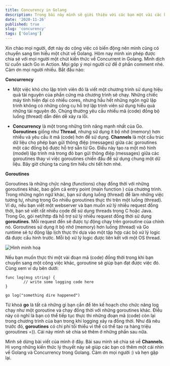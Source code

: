 ```yaml
---
title: Concurency in Golang
description: Trong bài này mình sẽ giới thiệu với các bạn một vài các khái niệm cơ bản về concurency trong Golang.
date: '2020-11-26'
published: true
slug: 'concurency'
tags: ['Golang']
---
```


Xin chào mọi người, đợt này do công việc có biến động nên mình cũng có chuyển sang tìm hiểu một chút về Golang. Hôm nay mình xin phép được chia sẻ với mọi người một chút kiến thức về Concurrent in Golang. Mình dịch từ cuốn sách Go in Action. Mọi góp ý mọi người cứ để ở phần comment nhé. Cảm ơn mọi người nhiều. Bắt đầu nào:

**Concurrency**

* Một việc khó cho lập trình viên đó là viết một chương trình sử dụng hiệu quả tài nguyên của phần cứng mà chương trình sẽ chạy. Những chiếc máy tính hiện đại có nhiều cores, nhưng hầu hết những ngôn ngữ lập trình không có những công cụ hỗ trợ lập trình viên sử dụng hiểu quả những tài nguyên đó. Chúng thường yêu cầu nhiều mã (code) đồng bộ luồng (thread) dẫn đến dễ xảy ra lỗi. 

*  **Concurrency** là một trong những tính năng mạnh nhất của Go. **Goroutines** giống như **Thread**, nhưng sử dụng ít bộ nhớ (memory) hơn nhiều và yêu cầu ít mã (code) hơn để sử dụng. **Channels** là một cấu trúc dữ liệu cho phép bạn gửi thông điệp (messages) giữa các goroutines một các đồng bộ được hỗ trợ sẵn từ Go. Điều này tạo ra một mô hình (model) lập trình mà trong đó bạn gửi thông điệp (messages) giữa các goroutines thay vì việc goroutines chiến đấu để sử dụng chung một dữ liệu. Bây giờ chúng ta cùng tìm hiểu chi tiết hơn nhé.

**Goroutines**

Goroutines là những chức năng (functions) chạy đồng thời với những goroutines khác, bao gồm cả entry point (main function ) của chương trình. Trong những ngôn ngữ khác, bạn sử dụng luồng (thread) để làm những việc tương tự, nhưng trong Go nhiều goroutines thực thi trên một luồng (thread). Ví dụ, nếu bạn viết một webserver và bạn muốn xử lý nhiều request đồng thời, bạn sẽ viết rất nhiều code để sử dụng threads trong C hoặc Java. Trong Go, gói net/http đã hỗ trợ sử lý nhiều request đồng thời sử dụng **goroutines**. Mỗi request đến sẽ được tự động chạy trên goroutine của chính nó. Goroutines sử dụng ít bộ nhớ (memory) hơn luồng (thread) và Go runtime sẽ tự động lập lịch thực thi dựa vào một tập hợp các bộ xử lý logic đã được cấu hình trước. Mỗi bộ xử lý logic được liên kết với một OS thread. 

![Hình minh hoạ](https://images.viblo.asia/d68bf163-2acb-4a20-9e35-9c3a41f9559a.png)

Nếu bạn muốn thực thi một vài đoạn mã (code) đồng thời trong khi bạn chuyển sang một công việc khác, goroutine sẽ giúp bạn đạt được việc đó. Cùng xem ví dụ bên dưới: 
```golang
func log(msg string) {
        // write some logging code here
}

go log("something dire happened")
```

Từ khoá **go** là tất cả những gì bạn cần để lên kế hoạch cho chức năng log chạy như một goroutine và chạy đồng thời với những goroutines khác. Điều này có nghĩ là bạn có thể tiếp tục thực thi những đoạn mã (code) còn lại trong chương trình của bạn trong khi logging xảy ra đồng thời. Như đã nêu trước đó, **goroutines** có chi phí tối thiểu vì thế có thể tạo ra hàng triệu goroutines =)). Cái này mình sẽ chia sẻ thêm ở những phần sau nữa.

Mình sẽ dừng bài viết của mình ở đây. Bài sau mình sẽ chia sẻ về **Channels**. Hi vọng những kiến thức lý thuyết này sẽ giúp các bạn có thêm một cái nhìn về Golang và Concurrency trong Golang. Cảm ơn mọi người :) và hẹn gặp lại.
